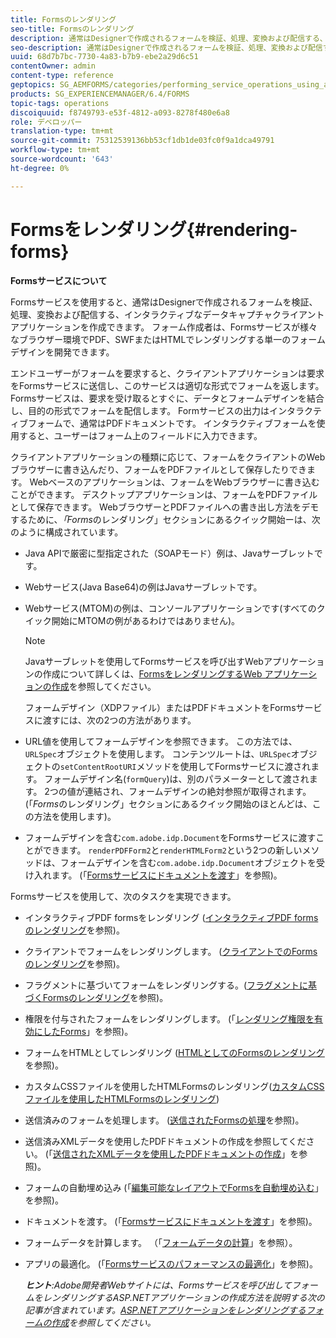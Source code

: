 ```yaml
---
title: Formsのレンダリング
seo-title: Formsのレンダリング
description: 通常はDesignerで作成されるフォームを検証、処理、変換および配信する、インタラクティブなデータキャプチャクライアントアプリケーションを作成するには、Formsサービスを使用します。 フォーム作成者は、Formsサービスが様々なブラウザー環境でPDF、SWFまたはHTMLでレンダリングする単一のフォームデザインを開発できます。
seo-description: 通常はDesignerで作成されるフォームを検証、処理、変換および配信する、インタラクティブなデータキャプチャクライアントアプリケーションを作成するには、Formsサービスを使用します。 フォーム作成者は、Formsサービスが様々なブラウザー環境でPDF、SWFまたはHTMLでレンダリングする単一のフォームデザインを開発できます。
uuid: 68d7b7bc-7730-4a83-b7b9-ebe2a29d6c51
contentOwner: admin
content-type: reference
geptopics: SG_AEMFORMS/categories/performing_service_operations_using_apis
products: SG_EXPERIENCEMANAGER/6.4/FORMS
topic-tags: operations
discoiquuid: f8749793-e53f-4812-a093-8278f480e6a8
role: デベロッパー
translation-type: tm+mt
source-git-commit: 75312539136bb53cf1db1de03fc0f9a1dca49791
workflow-type: tm+mt
source-wordcount: '643'
ht-degree: 0%

---
```



# Formsをレンダリング{#rendering-forms}

**Formsサービスについて**

Formsサービスを使用すると、通常はDesignerで作成されるフォームを検証、処理、変換および配信する、インタラクティブなデータキャプチャクライアントアプリケーションを作成できます。 フォーム作成者は、Formsサービスが様々なブラウザー環境でPDF、SWFまたはHTMLでレンダリングする単一のフォームデザインを開発できます。

エンドユーザーがフォームを要求すると、クライアントアプリケーションは要求をFormsサービスに送信し、このサービスは適切な形式でフォームを返します。 Formsサービスは、要求を受け取るとすぐに、データとフォームデザインを結合し、目的の形式でフォームを配信します。 Formサービスの出力はインタラクティブフォームで、通常はPDFドキュメントです。 インタラクティブフォームを使用すると、ユーザーはフォーム上のフィールドに入力できます。

クライアントアプリケーションの種類に応じて、フォームをクライアントのWebブラウザーに書き込んだり、フォームをPDFファイルとして保存したりできます。 Webベースのアプリケーションは、フォームをWebブラウザーに書き込むことができます。 デスクトップアプリケーションは、フォームをPDFファイルとして保存できます。 WebブラウザーとPDFファイルへの書き出し方法をデモするために、*「Forms*&#x200B;のレンダリング」セクションにあるクイック開始ーは、次のように構成されています。

* Java APIで厳密に型指定された（SOAPモード）例は、Javaサーブレットです。
* Webサービス(Java Base64)の例はJavaサーブレットです。
* Webサービス(MTOM)の例は、コンソールアプリケーションです(すべてのクイック開始にMTOMの例があるわけではありません)。

   >[!NOTE]
   >
   >Javaサーブレットを使用してFormsサービスを呼び出すWebアプリケーションの作成について詳しくは、[FormsをレンダリングするWeb アプリケーションの作成](/help/forms/developing/creating-web-applications-renders-forms.md)を参照してください。

   フォームデザイン（XDPファイル）またはPDFドキュメントをFormsサービスに渡すには、次の2つの方法があります。

* URL値を使用してフォームデザインを参照できます。 この方法では、`URLSpec`オブジェクトを使用します。 コンテンツルートは、`URLSpec`オブジェクトの`setContentRootURI`メソッドを使用してFormsサービスに渡されます。 フォームデザイン名(`formQuery`)は、別のパラメーターとして渡されます。 2つの値が連結され、フォームデザインの絶対参照が取得されます。 (「*Forms*&#x200B;のレンダリング」セクションにあるクイック開始のほとんどは、この方法を使用します)。
* フォームデザインを含む`com.adobe.idp.Document`をFormsサービスに渡すことができます。 `renderPDFForm2`と`renderHTMLForm2`という2つの新しいメソッドは、フォームデザインを含む`com.adobe.idp.Document`オブジェクトを受け入れます。 (「[Formsサービスにドキュメントを渡す](/help/forms/developing/passing-documents-forms-service.md)」を参照)。

Formsサービスを使用して、次のタスクを実現できます。

* インタラクティブPDF formsをレンダリング ([インタラクティブPDF formsのレンダリング](/help/forms/developing/rendering-interactive-pdf-forms.md)を参照)。
* クライアントでフォームをレンダリングします。 ([クライアントでのFormsのレンダリング](/help/forms/developing/rendering-forms-client.md)を参照)。
* フラグメントに基づいてフォームをレンダリングする。([フラグメントに基づくFormsのレンダリング](/help/forms/developing/rendering-forms-based-fragments.md)を参照)。
* 権限を付与されたフォームをレンダリングします。 (「[レンダリング権限を有効にしたForms](/help/forms/developing/rendering-rights-enabled-forms.md)」を参照)。
* フォームをHTMLとしてレンダリング ([HTMLとしてのFormsのレンダリング](/help/forms/developing/rendering-forms-html.md)を参照)。
* カスタムCSSファイルを使用したHTMLFormsのレンダリング([カスタムCSSファイルを使用したHTMLFormsのレンダリング](/help/forms/developing/rendering-html-forms-using-custom.md))
* 送信済みのフォームを処理します。 ([送信されたFormsの処理](/help/forms/developing/handling-submitted-forms.md)を参照)。
* 送信済みXMLデータを使用したPDFドキュメントの作成を参照してください。 (「[送信されたXMLデータを使用したPDFドキュメントの作成](/help/forms/developing/creating-pdf-documents-submitted-xml.md)」を参照)。
* フォームの自動埋め込み (「[編集可能なレイアウトでFormsを自動埋め込む](/help/forms/developing/prepopulating-forms-flowable-layouts.md)」を参照)。
* ドキュメントを渡す。 (「[Formsサービスにドキュメントを渡す](/help/forms/developing/passing-documents-forms-service.md)」を参照)。
* フォームデータを計算します。 （「[フォームデータの計算](/help/forms/developing/calculating-form-data.md)」を参照）。
* アプリの最適化。 (「[Formsサービスのパフォーマンスの最適化](/help/forms/developing/optimizing-performance-forms-service.md)」を参照)。

   ***ヒント&#x200B;**:Adobe開発者Webサイトには、Formsサービスを呼び出してフォームをレンダリングするASP.NETアプリケーションの作成方法を説明する次の記事が含まれています。[ASP.NETアプリケーションをレンダリングするフォームの作成](https://www.adobe.com/devnet/livecycle/articles/asp_net.html)を参照してください。*

